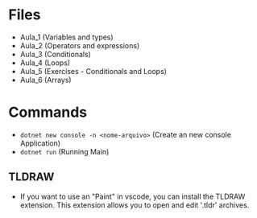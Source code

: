 # Files
- Aula_1 (Variables and types)
- Aula_2 (Operators and expressions)
- Aula_3 (Conditionals)
- Aula_4 (Loops)
- Aula_5 (Exercises - Conditionals and Loops)
- Aula_6 (Arrays)


# Commands
- `dotnet new console -n <nome-arquivo>` (Create an new console Application)
- `dotnet run` (Running Main)

## TLDRAW
- If you want to use an "Paint" in vscode, you can install the TLDRAW extension. This extension allows you to open and edit '.tldr' archives.